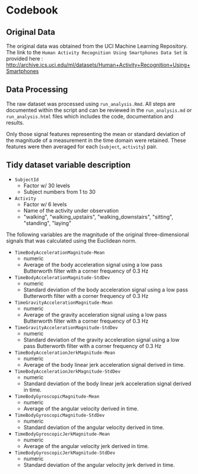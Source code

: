 # Codebook

## Original Data
The original data was obtained from the UCI Machine Learning Repository. The link to the `Human Activity Recognition Using Smartphones Data Set` is provided here :  http://archive.ics.uci.edu/ml/datasets/Human+Activity+Recognition+Using+Smartphones

## Data Processing
The raw dataset was processed using `run_analysis.Rmd`. All steps are documented within the script and can be reviewed in the `run_analysis.md` or `run_analysis.html` files which includes the code, documentation and results.

Only those signal features representing the mean or standard deviation of the magnitude of a measurement in the time domain were retained. These features were then averaged for each (`subject`, `activity`) pair.

## Tidy dataset variable description

* `SubjectId`
    * Factor w/ 30 levels 
    * Subject numbers from 1 to 30
* `Activity`   
    * Factor w/ 6 levels 
    * Name of the activity under observation
    * "walking", "walking_upstairs",  "walking_downstairs",  "sitting", "standing", "laying"

The following variables are the magnitude of the original three-dimensional signals that was calculated using the Euclidean norm.
* `TimeBodyAccelerationMagnitude-Mean`
    * numeric
    * Average of the body acceleration signal using a low pass Butterworth filter with a corner frequency of 0.3 Hz
* `TimeBodyAccelerationMagnitude-StdDev`
    * numeric
    * Standard deviation of the body acceleration signal using a low pass Butterworth filter with a corner frequency of 0.3 Hz
* `TimeGravityAccelerationMagnitude-Mean`
    * numeric
    * Average of the gravity acceleration signal using a low pass Butterworth filter with a corner frequency of 0.3 Hz
* `TimeGravityAccelerationMagnitude-StdDev`
    * numeric
    * Standard deviation of the gravity acceleration signal using a low pass Butterworth filter with a corner frequency of 0.3 Hz
* `TimeBodyAccelerationJerkMagnitude-Mean`
    * numeric
    * Average of the body linear jerk acceleration signal derived in time.
* `TimeBodyAccelerationJerkMagnitude-StdDev`
    * numeric
    * Standard deviation of the body linear jerk acceleration signal derived in time.
* `TimeBodyGyroscopicMagnitude-Mean`
    * numeric
    * Average of the angular velocity derived in time.
* `TimeBodyGyroscopicMagnitude-StdDev`
    * numeric
    * Standard deviation of the angular velocity derived in time.
* `TimeBodyGyroscopicJerkMagnitude-Mean`
    * numeric
    * Average of the angular velocity jerk derived in time.
* `TimeBodyGyroscopicJerkMagnitude-StdDev`
    * numeric
    * Standard deviation of the angular velocity jerk derived in time.

